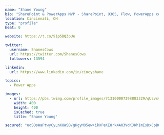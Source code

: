 ```yaml
---
name: "Shane Young"
bio: "SharePoint & PowerApps MVP - SharePoint, O365, Flow, PowerApps consulting? @PowerApps911 | Pure Snark? You found it."
location: Cincinnati, OH
type: "profile"
heat: 0

website: https://t.co/91p5BQ3pUe

twitter:
  username: ShanesCows
  url: https://twitter.com/ShanesCows
  followers: 13594

linkedin:
  url: https://www.linkedin.com/in/cincyshane

topics:
  - Power Apps

images:
  - url: https://pbs.twimg.com/profile_images/713100007398883329/qUzvsvQ3_400x400.jpg
    width: 400
    height: 400
    isCached: true
    title: "Shane Young"

secured: "uoSOsWaPtwyCyLnX8WSD/gHgyM05ew+ikXPeKE8rk4AO3VdKJKhImEsDxCpB0MWQSOsmLz+BNxKtregLM3kivcrFDxN8uGZmaeueqMDf7I/mvEMQPzFk2jTe3uqBbbxNXsWm7HfBWeIT4wAdOEoDRTZNQFQUg/ZmW3OAl/SvDJRg+8BzdoUZCO4L8XrdT7/FGODVEtoSkMWmeisgFpxJNyjEGZvlM+PrS1XMUiChb7M2f75aGvvelNkA95EbDzVojMfxfFQ62eP9pYKL45noo1V+ys7PlpUXRbCQd5uUmCfLe+OPn+OzBtP1+FpSdznZrrAH3Cv8O4YEHemzrVmOhqaZZNAC6v27GQU51iRtL2JIOookanl2S6A99XydLtLR+0ChC2qthRPRbVY7vrLfvZfAnfxYj6jCaJi7BjPA+Ek=;f/6E0tDOFxsQRM6oWT3ioA=="
---
```


